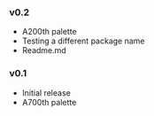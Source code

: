 ### v0.2
- А200th palette
- Testing a different package name
- Readme.md

### v0.1
- Initial release 
- A700th palette
